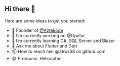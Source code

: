 ## Hi there 👋

Here are some ideas to get you started:

- 👋 Founder of [@Aztekode](https://github.com/Aztekode)
- 🔭 I’m currently working on @Opefar
- 🌱 I’m currently learning C#, SQL Server and Blazor
- 💬 Ask me about Flutter and Dart
- 📫 How to reach me: @atrox39 on github.com
- 😄 Pronouns: Helicopter
